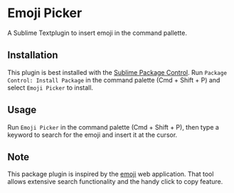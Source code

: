 # Emoji Picker

A Sublime Textplugin to insert emoji in the command pallette.

## Installation
This plugin is best installed with the [Sublime Package Control](https://packagecontrol.io/). Run ``Package Control: Install Package`` in the command palette (Cmd + Shift + P) and select ``Emoji Picker`` to install.


## Usage

Run ``Emoji Picker`` in the command palette (Cmd + Shift + P), then type a keyword to search for the emoji and insert it at the cursor. 

## Note 

This package plugin is inspired by the [emoji](https://emojikeyboard.org) web application. That tool allows extensive search functionality and the handy click to copy feature.